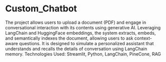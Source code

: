 # Custom_Chatbot
The project allows users to upload a document (PDF) and engage in conversational interaction with its contents using generative AI. Leveraging LangChain and HuggingFace embeddings, the system extracts, embeds, and semantically indexes the document, allowing users to ask context-aware questions. It is designed to simulate a personalized assistant that understands and recalls the details of conversation using LangChain memory.
Technologies Used:
Streamlit, Python, LangChain, PineCone, RAG
